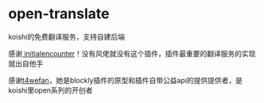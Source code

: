 # open-translate
koishi的免费翻译服务，支持自建后端

感谢[ initialencounter](https://github.com/initialencounte)！没有风佬就没有这个插件，插件最重要的翻译服务的实现就出自他手

感谢[t4wefan](https://github.com/t4wefan)，她是blockly插件的原型和插件自带公益api的提供提供者，是koishi里open系列的开创者






